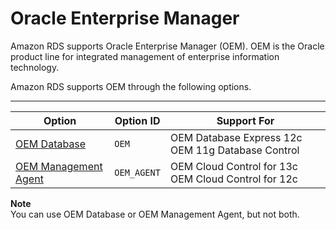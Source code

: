 # Oracle Enterprise Manager<a name="Oracle.Options.OEM"></a>

Amazon RDS supports Oracle Enterprise Manager \(OEM\)\. OEM is the Oracle product line for integrated management of enterprise information technology\.  

Amazon RDS supports OEM through the following options\.


****  

| Option | Option ID | Support For | 
| --- | --- | --- | 
|  [OEM Database](Appendix.Oracle.Options.OEM_DBControl.md)  |  `OEM`  |  OEM Database Express 12c OEM 11g Database Control  | 
|  [OEM Management Agent](Oracle.Options.OEMAgent.md)  |  `OEM_AGENT`  |  OEM Cloud Control for 13c OEM Cloud Control for 12c   | 

**Note**  
You can use OEM Database or OEM Management Agent, but not both\. 